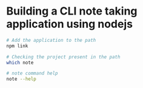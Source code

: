 # Building a CLI note taking application using nodejs

```bash
# Add the application to the path
npm link

# Checking the project present in the path
which note

# note command help
note --help
```
